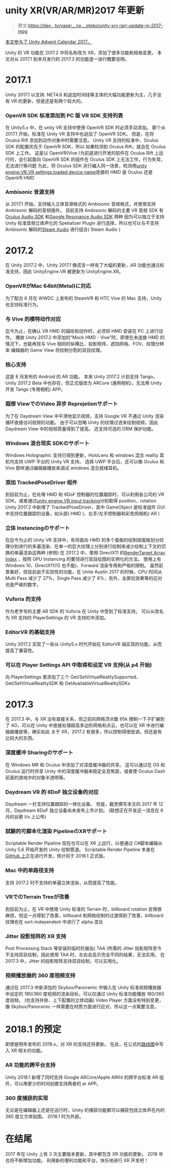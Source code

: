 # unity XR(VR/AR/MR)2017 年更新

> 原文:[https://dev . to/yasei _ no _ otoko/unity-xrv rarr-update-in-2017-mpg](https://dev.to/yasei_no_otoko/unity-xrvrarmr-update-in-2017-mpg)

[本文参与了 Unity Advent Calendar 2017。](https://qiita.com/advent-calendar/2017/unity)

Unity 的 VR 功能在 2017.2 中将名称改为 XR，添加了很多功能和规格变更。
本文对从 2017.1 到本月发行的 2017.3 的功能逐一进行概要说明。

# [](#20171)2017.1

Unity 2017.1 以支持. NET4.6 和追加时间线等主体的大幅功能更新为主，几乎没有 VR 的更新，但是还是有两个较大的。

### OpenVR SDK 标准添加到 PC 版 VR SDK 支持列表

在 Unity5.x 中，在 unity VR 支持中使用 OpenVR SDK 时必须手动添加。
那个从 2017.1 开始，标准在 Unity VR 支持中也追加了 OpenVR SDK。
但是，在将 Oculus Rift 添加到动作对象中时需要注意。
Unity VR 支持的标准中，Oculus SDK 的配置优先于 OpenVR SDK，所以
如果检测到 Oculus Rift，就会在 Oculus SDK 上工作。
这是以 OpenVR(Vive )为前提进行开发的软件在 Oculus Rift 上运行时，会引起面向 OpenVR SDK 的组件在 Oculus SDK 上无法工作，行为失常，无法进行等问题 为此，将 Oculus SDK 另行编入同一场景，检测用[unity engine.VR.VR settings.loaded device name](https://docs.unity3d.com/ja/540/ScriptReference/VR.VRSettings-loadedDeviceName.html)连接的 HMD 是 Oculus 还是 OpenVR HMD

### Ambisonic 音源支持

从 2017.1 开始，支持输入立体音源格式的 Ambisonic 音频格式，并使用支持 Ambisonic 解码的音频插件。
目前支持 Ambisonic 解码的主要 VR 音频 SDK 有[Oculus Audio SDK](https://developer.oculus.com/documentation/audiosdk/latest/concepts/book-audiosdk/) 和[Google Resonance Audio SDK](https://developers.google.com/resonance-audio/) 两种 因为可以独立于支持 Unity 标准音频立体声化的 Spetializer Plugin 进行选择，所以也可以与不支持 Ambisonic 解码的[Steam Audio](https://developers.google.com/resonance-audio/) 进行组合( Steam Audio )

# [](#20172)2017.2

在 Unity 2017.2 中，Unity 2017.1 像谎言一样有了大幅的更新，AR 功能也通过标准支持，因此 UnityEngine.VR 被更新为 UnityEngine.XR。

### [](#openvr%E3%81%8Cmac-64bitmetal%E3%81%AB%E5%AF%BE%E5%BF%9C)OpenVRがMac 64bit(Metal)に対応

为了配合 6 月在 WWDC 上发布的 SteamVR 和 HTC Vive 的 Mac 支持，Unity 也支持标准行为。

### 与 Vive 的模特动作对应

迄今为止，在确认 VR HMD 的描绘和动作时，必须将 HMD 安装在 PC 上进行动作。 播放 Unity 2017.2 中添加的“Mock HMD - Vive”时，即使在未连接 HMD 的情况下，也能再现与 Vive 相同的纵横比、投影矩阵、遮挡网格、FOV、纹理分辨率 编辑器的 Game View 将绘制分割的双目纹理。

### 核心支持

这是 8 月发布的 Android 的 AR 功能。 本来 Unity 2017.2 计划支持 Tango，Unity 2017.2 Beta 中也存在，但正式版改为 ARCore (通用相机)，无法用 Unity 开发 Tango (专用相机) APP。

### [](#daydream-view%E3%81%A7%E3%81%AEvideo-async-reprojetion%E3%82%B5%E3%83%9D%E3%83%BC%E3%83%88)遐想 ViewでのVideo 异步 Reprojetionサポート

为了在 Daydream View 中平滑地显示视频，支持 Google VR 不通过 Unity 渲染循环直接访问视频的功能。
由于可以忽略 Unity 的纹理过滤来绘制视频，因此 Daydream View 中的视频质量得到了提高。 还支持可选的 DRM 保护功能。

### [](#windows-mixed-reality-sdk%E3%81%AE%E3%82%B5%E3%83%9D%E3%83%BC%E3%83%88)Windows 混合现实 SDKのサポート

Windows Holographic 支持已得到更新，HoloLens 和 windows 混合 reality 耳机均支持 UWP 平台的 Unity VR 支持。 选择 UWP 平台后，还可以像 Oculus 和 Vive 那样通过编辑器播放来调试 windows 混合就绪耳机。

### 添加 TrackedPoseDriver 组件

到目前为止，在处理 HMD 和 6DoF 控制器的位置跟踪时，可以利用各公司的 VR SDK，或者通过[unity engine.VR.input tracking](https://docs.unity3d.com/jp/540/ScriptReference/VR.InputTracking.html)分别取得 position、rotation Unity 2017.2 中新增了 TrackedPoseDriver，其中 GameObject 是标准组件 GUI 中支持位置跟踪的设备，如头部( HMD )、右手/左手控制器和彩色照相机( AR )

### [](#stereo-instancing%E3%81%AE%E3%82%B5%E3%83%9D%E3%83%BC%E3%83%88)立体 Instancingのサポート

在迄今为止的 Unity VR 支持中，有将面向 HMD 的多个面板的绘制按面板划分纹理分别进行的多遍渲染、在单一的巨大纹理上分别进行绘制来减少绘制上下文的切换的单遍渲染这两种 (参照)
在 2017.2 中，使用 DirectX11 的[RenderTarget Array Index](https://msdn.microsoft.com/en-us/library/windows/desktop/dn933226(v=vs.85).aspx?f=255&MSPPError=-2147217396) ，按照 GPU Instancing 的要领进行双目绘图的实例化的方法。 使用上有 Windows 10、DirectX11(12 也不能)、Forward 渲染专用和严格的限制。
虽然前景看好，但目前由于实验性的功能，在 Unite Austin 2017 的时候，CPU 时间从 Multi Pass 减少了 27%，Single Pass 减少了 8%，另外，全屏后效果等的应对也是严峻的数字。

### Vuforia 的支持

作为老字号的主要 AR SDK 的 Vuforia 在 Unity 中受到了标准支持。 可以从改名为 XR 支持的 PlayerSettings 的 VR 支持栏中添加。

### EditorVR 的基础支持

Unity 2017.2 实现了一些从 Unity5.x 时代开始在 EditorVR 端实现的功能，从而提高了兼容性。

### 可以在 Player Settings API 中取得和设定 VR 支持(从 p4 开始)

向 PlayerSettings 类添加了三个 Get/SetVirtualRealitySupported、Get/SetVirtualRealitySDK 和 GetAvailableVirtualRealitySDKs

# [](#20173)2017.3

在 2017.3 中，与 XR 没有直接关系，但之前的网格顶点数 65k 限制一下子扩展到了 4G，可以在 Unity 中直接处理超高多边形网格和点云，也可以在 XR 中进行编辑器播放等，确实如此 关于 XR，2017.2 有很多，所以控制得很低调，但还是有比较大的东西。

### [](#depth-buffer-sharing%E3%81%AE%E3%82%B5%E3%83%9D%E3%83%BC%E3%83%88)深度缓冲 Sharingのサポート

在 Windows MR 和 Oculus 中添加了对深度缓冲器的共享。 这可以通过在 OS 和 Oculus 运行时共享 Unity 中的深度缓冲器来稳定全息焦距，或者使 Oculus Dash 前面的游戏中的对象半透明等。

### Daydream VR 的 6DoF 独立设备的对应

Daydream 一栏支持位置跟踪的一体化设备。 但是，截至撰写本文的 2017 年 12 月，Daydream 6DoF 独立设备尚未发布上市计划。 (联想正在开发这一消息在 6 月的谷歌 I/o 上公布)

### [](#%E8%A9%A6%E9%A8%93%E7%9A%84scriptable-render-pipeline%E3%81%AExr%E3%82%B5%E3%83%9D%E3%83%BC%E3%83%88)試験的可脚本化渲染 PipelineのXRサポート

Scriptable Render Pipeline 现在也可以在 XR 上运行，以便通过 C#脚本编辑从 Unity 5.6 开始开发的 Unity 绘制管道。 Scriptable Render Pipeline 本身在[GitHub 上](https://github.com/Unity-Technologies/ScriptableRenderPipeline)正在进行开发，预计将于 2018.1 正式版。

### Mac 中的单路径支持

支持 2017.2 时不支持的单遍立体渲染，从而提高了性能。

### [](#vr%E3%81%A7%E3%81%AEterrain-tree%E3%81%8C%E6%94%B9%E5%96%84)VRでのTerrain Treeが改善

到目前为止，在 VR 中使用 Unity 标准的 Terrain 时，billboard rotation 变得很麻烦，但这一点得到了改善，billboard 和网格绘制的过渡得到了改善，billboard 纹理也在 sort-independent 中进行了 alpha 混合

### Jitter 投影矩阵的 XR 支持

Post Processing Stack 等安装的临时抗锯齿( TAA )所需的 Jitter 投影矩阵至今不支持双目绘制，因此使用 TAA 时，左右会显示完全不同的结果，无法实用。 在 2017.3 中，Jitter 的投影矩阵支持双目绘制，可以实用化。

### 视频播放器的 360 度视频支持

通过在 2017.3 中新添加的 Skybox/Panoramic 中输入在 Unity 标准视频播放器中设定的 180/360 度视频的渲染目标，可以仅通过 Unity 标准功能播放 180/360 度视频。 (也支持并排、上下配置的立体动画)
Video Player 方面没有特别变更，像 Skybox/Panoramic 一样需要在材质方面进行应对，所以这一点需要注意。

# 2018.1 的预定

即使是明年发布的 2018.x，对 XR 的支持还将更新。 在此，在公式的[路线图](https://unity3d.com/jp/unity/roadmap)中写入 XR 相关的功能。

### AR 功能的跨平台支持

Unity 2018.1 新增了同时支持 Google ARCore/Apple ARKit 的跨平台标准 AR 组件，可以用更少的时间创建支持两者的 ar APP。

### 360 度捕获的实现

无论是在编辑器上还是在运行时，Unity 的捕获功能都可以捕获包括立体声在内的 360 度立方体贴图。 2018.1 时为外部。

# 在结尾

2017 年在 Unity 上有 3 次主要版本更新，其中都包含 XR 功能的更新。 2018 年也将不断增加功能。 利用新的便利功能和平台，快乐地进行 XR 开发吧！